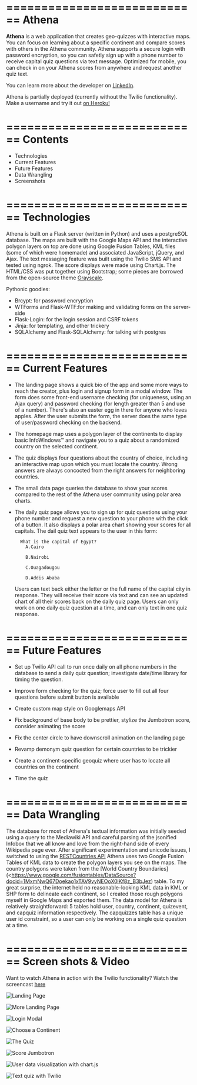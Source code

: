 ============================
Athena
============================

**Athena** is a web application that creates geo-quizzes with interactive maps. You can focus on learning about a specific continent and compare scores with others in the Athena community.  Athena supports a secure login with password encryption, so you can safetly sign up with a phone number to receive capital quiz questions via text message. Optimized for mobile, you can check in on your Athena scores from anywhere and request another quiz text.

You can learn more about the developer on [LinkedIn](https://www.linkedin.com/in/rooharrigan).

Athena is partially deployed (currently without the Twilio functionality).
Make a username and try it out [on Heroku!](<https://athena-harrigan.herokuapp.com/?>)

============================
  Contents
============================
- Technologies
- Current Features
- Future Features
- Data Wrangling
- Screenshots

============================
  Technologies
============================
Athena is built on a Flask server (written in Python) and uses a postgreSQL database.  The maps are built with the Google Maps API and the interactive polygon layers on top are done using Google Fusion Tables, KML files (some of which were homemade) and associated JavaScript, jQuery, and Ajax. The text messaging feature was built using the Twilio SMS API and tested using ngrok. The score displays were made using Chart.js. The HTML/CSS was put together using Bootstrap; some pieces are borrowed from the open-source theme [Grayscale](https://startbootstrap.com/template-overviews/grayscale/).

Pythonic goodies:
- Brcypt: for password encryption
- WTForms and Flask-WTF:for making and validating forms on the server-side
- Flask-Login: for the login session and CSRF tokens
- Jinja: for templating, and other trickery
- SQLAlchemy and Flask-SQLAlchemy: for talking with postgres

============================
  Current Features
============================
- The landing page shows a quick bio of the app and some more ways to reach the creator, plus login and signup form in a modal window. The form does some front-end username checking (for uniqueness, using an Ajax query) and password checking (for length greater than 5 and use of a number).  There's also an easter egg in there for anyone who loves apples. After the user submits the form, the server does the same type of user/password checking on the backend.

- The homepage map uses a polygon layer of the continents to display basic InfoWindows™ and navigate you to a quiz about a randomized country on the selected continent. 

- The quiz displays four questions about the country of choice, including an interactive map upon which you must locate the country. Wrong answers are always concocted from the right answers for neighboring countries.

- The small data page queries the database to show your scores compared to the rest of the Athena user community using polar area charts.

- The daily quiz page allows you to sign up for quiz questions using your phone number and request a new question to your phone with the click of a button.  It also displays a polar area chart showing your scores for all capitals.
  The dail quiz text appears to the user in this form:

        What is the capital of Egypt?
          A.Cairo
          
          B.Nairobi
          
          C.Ouagadougou
          
          D.Addis Ababa

  Users can text back either the letter or the full name of the capital city in response. They will receive their score via    text and can see an updated chart of all their scores back on the daily quiz page. 
  Users can only work on one daily quiz question at a time, and can only text in one quiz response.

============================
  Future Features
============================
- Set up Twilio API call to run once daily on all phone numbers in the database to send a daily quiz question; investigate date/time library for timing the question.

- Improve form checking for the quiz; force user to fill out all four questions before submit button is available

- Create custom map style on Googlemaps API

- Fix background of base body to be prettier, stylize the Jumbotron score, consider animating the score

- Fix the center circle to have downscroll animation on the landing page

- Revamp demonym quiz question for certain countries to be trickier

- Create a continent-specific geoquiz where user has to locate all countries on the continent

- Time the quiz

============================
  Data Wrangling
============================
The database for most of Athena's textual information was initially seeded using a query to the Mediawiki API and careful parsing of the jsonified Infobox that we all know and love from the right-hand side of every Wikipedia page ever.  After significant experimentation and unicode issues, I switched to using the [RESTCountries API](https://restcountries.eu/>)
Athena uses two Google Fusion Tables of KML data to create the polygon layers you see on the maps.  The country polygons were taken from the [World Country Boundaries](<https://www.google.com/fusiontables/DataSource?docid=1MxmNwQ67Doekao1xTAV9vyNEOoX0lKf8z_B3bJez) table.  To my great surprise, the internet held no reasonable-looking KML data in KML or SHP form to delineate each continent, so I created those rough polygons myself in Google Maps and exported them.
The data model for Athena is relatively straightforward: 5 tables hold user, country, continent, quizevent, and capquiz information respectively.  The capquizzes table has a unique user id constraint, so a user can only be working on a single quiz question at a time. 

============================
  Screen shots & Video
============================
Want to watch Athena in action with the Twilio functionality? 
Watch the screencast [here](<https://drive.google.com/open?id=0B9qrPxfhSRc0T1ZGcXNhclBIMVU>)

![Landing Page](/static/img/Athena-landing.png)

![More Landing Page](/static/img/Athena-landing2.png "More")

![Login Modal](/static/img/Athena-login.png)

![Choose a Continent](/static/img/Athena-continents.png)

![The Quiz](/static/img/Athena-quiz.png)

![Score Jumbotron](/static/img/Athena-score.png)

![User data visualization with chart.js](/static/img/Athena-small-data.png)

![Text quiz with Twilio](/static/img/Athena-text-quiz.png)